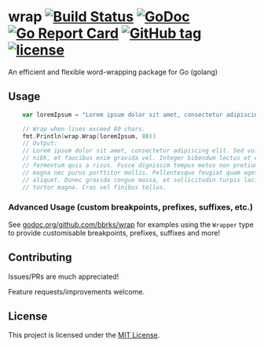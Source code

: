 # wrap [![Build Status](https://travis-ci.org/bbrks/wrap.svg)](https://travis-ci.org/bbrks/wrap) [![GoDoc](https://godoc.org/github.com/bbrks/wrap?status.svg)](https://godoc.org/github.com/bbrks/wrap) [![Go Report Card](https://goreportcard.com/badge/github.com/bbrks/wrap)](https://goreportcard.com/report/github.com/bbrks/wrap) [![GitHub tag](https://img.shields.io/github/tag/bbrks/wrap.svg)](https://github.com/bbrks/wrap/releases) [![license](https://img.shields.io/github/license/bbrks/wrap.svg)](https://github.com/bbrks/wrap/blob/master/LICENSE)

An efficient and flexible word-wrapping package for Go (golang)

## Usage

```go
	var loremIpsum = "Lorem ipsum dolor sit amet, consectetur adipiscing elit. Sed vulputate quam nibh, et faucibus enim gravida vel. Integer bibendum lectus et erat semper fermentum quis a risus. Fusce dignissim tempus metus non pretium. Nunc sagittis magna nec purus porttitor mollis. Pellentesque feugiat quam eget laoreet aliquet. Donec gravida congue massa, et sollicitudin turpis lacinia a. Fusce non tortor magna. Cras vel finibus tellus."

	// Wrap when lines exceed 80 chars.
	fmt.Println(wrap.Wrap(loremIpsum, 80))
	// Output:
	// Lorem ipsum dolor sit amet, consectetur adipiscing elit. Sed vulputate quam
	// nibh, et faucibus enim gravida vel. Integer bibendum lectus et erat semper
	// fermentum quis a risus. Fusce dignissim tempus metus non pretium. Nunc sagittis
	// magna nec purus porttitor mollis. Pellentesque feugiat quam eget laoreet
	// aliquet. Donec gravida congue massa, et sollicitudin turpis lacinia a. Fusce non
	// tortor magna. Cras vel finibus tellus.
```

### Advanced Usage (custom breakpoints, prefixes, suffixes, etc.)

See [godoc.org/github.com/bbrks/wrap](https://godoc.org/github.com/bbrks/wrap) for examples using the `Wrapper` type to provide customisable breakpoints, prefixes, suffixes and more!

## Contributing

Issues/PRs are much appreciated!

Feature requests/improvements welcome.

## License
This project is licensed under the [MIT License](LICENSE.md).
